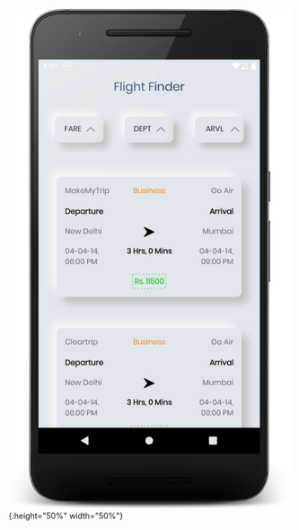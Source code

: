 
![alt text](https://github.com/Lakshyasukhralia/FlightBookingApp/blob/master/screens/device-2020-08-06-164423.png?raw=true){:height="50%" width="50%"}
